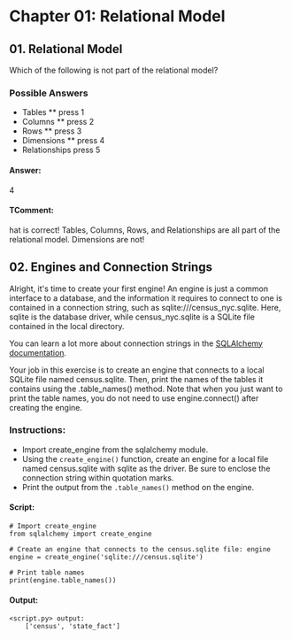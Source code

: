 # Chapter 01: Relational Model

## 01. Relational Model
Which of the following is not part of the relational model?

### Possible Answers
* Tables
** press 1
* Columns
** press 2
* Rows
** press 3
* Dimensions
** press 4
* Relationships
press 5

#### Answer:
4

#### TComment:
hat is correct! Tables, Columns, Rows, and Relationships are all part of the relational model. Dimensions are not!

## 02. Engines and Connection Strings
Alright, it's time to create your first engine! An engine is just a common interface to a database, and the information it requires to connect to one is contained in a connection string, such as sqlite:///census_nyc.sqlite. Here, sqlite is the database driver, while census_nyc.sqlite is a SQLite file contained in the local directory.

You can learn a lot more about connection strings in the <a href="http://docs.sqlalchemy.org/en/latest/core/engines.html#database-urls">SQLAlchemy documentation</a>.

Your job in this exercise is to create an engine that connects to a local SQLite file named census.sqlite. Then, print the names of the tables it contains using the .table_names() method. Note that when you just want to print the table names, you do not need to use engine.connect() after creating the engine.

### Instructions:
* Import create_engine from the sqlalchemy module.
* Using the `create_engine()` function, create an engine for a local file named census.sqlite with sqlite as the driver. Be sure to enclose the connection string within quotation marks.
* Print the output from the `.table_names()` method on the engine.

#### Script:
```
# Import create_engine
from sqlalchemy import create_engine

# Create an engine that connects to the census.sqlite file: engine
engine = create_engine('sqlite:///census.sqlite')

# Print table names
print(engine.table_names())
```
#### Output:
```
<script.py> output:
    ['census', 'state_fact']
```
